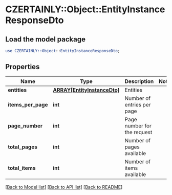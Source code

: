 # CZERTAINLY::Object::EntityInstanceResponseDto

## Load the model package
```perl
use CZERTAINLY::Object::EntityInstanceResponseDto;
```

## Properties
Name | Type | Description | Notes
------------ | ------------- | ------------- | -------------
**entities** | [**ARRAY[EntityInstanceDto]**](EntityInstanceDto.md) | Entities | 
**items_per_page** | **int** | Number of entries per page | 
**page_number** | **int** | Page number for the request | 
**total_pages** | **int** | Number of pages available | 
**total_items** | **int** | Number of items available | 

[[Back to Model list]](../README.md#documentation-for-models) [[Back to API list]](../README.md#documentation-for-api-endpoints) [[Back to README]](../README.md)


